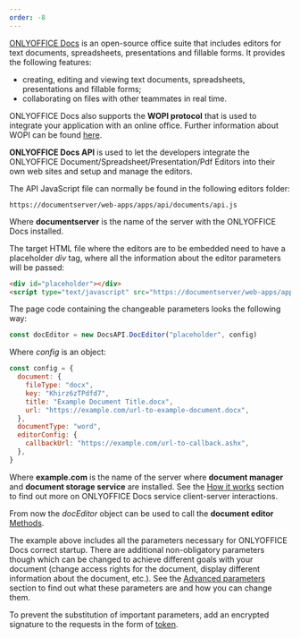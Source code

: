```yaml
---
order: -8
---
```


[ONLYOFFICE Docs](../Get%20ONLYOFFICE%20Docs/index.md) is an open-source office suite that includes editors for text documents, spreadsheets, presentations and fillable forms. It provides the following features:

- creating, editing and viewing text documents, spreadsheets, presentations and fillable forms;
- collaborating on files with other teammates in real time.

ONLYOFFICE Docs also supports the **WOPI protocol** that is used to integrate your application with an online office. Further information about WOPI can be found [here](../../Using%20WOPI/Overview/index.md).

**ONLYOFFICE Docs API** is used to let the developers integrate the ONLYOFFICE Document/Spreadsheet/Presentation/Pdf Editors into their own web sites and setup and manage the editors.

The API JavaScript file can normally be found in the following editors folder:

`https://documentserver/web-apps/apps/api/documents/api.js`

Where **documentserver** is the name of the server with the ONLYOFFICE Docs installed.

The target HTML file where the editors are to be embedded need to have a placeholder *div* tag, where all the information about the editor parameters will be passed:

``` html
<div id="placeholder"></div>
<script type="text/javascript" src="https://documentserver/web-apps/apps/api/documents/api.js"></script>
```

The page code containing the changeable parameters looks the following way:

``` javascript
const docEditor = new DocsAPI.DocEditor("placeholder", config)
```

Where *config* is an object:

``` javascript
const config = {
  document: {
    fileType: "docx",
    key: "Khirz6zTPdfd7",
    title: "Example Document Title.docx",
    url: "https://example.com/url-to-example-document.docx",
  },
  documentType: "word",
  editorConfig: {
    callbackUrl: "https://example.com/url-to-callback.ashx",
  },
}
```

Where **example.com** is the name of the server where **document manager** and **document storage service** are installed. See the [How it works](../How%20It%20Works/index.md) section to find out more on ONLYOFFICE Docs service client-server interactions.

From now the *docEditor* object can be used to call the **document editor** [Methods](../../Usage%20API/Methods/index.md).

The example above includes all the parameters necessary for ONLYOFFICE Docs correct startup. There are additional non-obligatory parameters though which can be changed to achieve different goals with your document (change access rights for the document, display different information about the document, etc.). See the [Advanced parameters](../../Usage%20API/Advanced%20parameters/index.md) section to find out what these parameters are and how you can change them.

To prevent the substitution of important parameters, add an encrypted signature to the requests in the form of [token](../../Additional%20API/Signature/index.md).
